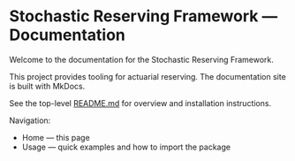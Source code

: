 # Stochastic Reserving Framework — Documentation

Welcome to the documentation for the Stochastic Reserving Framework.

This project provides tooling for actuarial reserving. The documentation site is built with MkDocs.

See the top-level [README.md](../README.md) for overview and installation instructions.

Navigation:

- Home — this page
- Usage — quick examples and how to import the package

